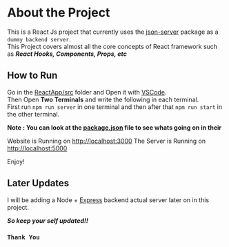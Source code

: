 # About the Project

This is a React Js project that currently uses the [json-server](https://www.npmjs.com/package/json-server) package as a `dummy backend server`.<br>
This Project covers almost all the core concepts of React framework such as ***React Hooks, Components, Props, etc***

## How to Run

Go in the [ReactApp/src](https://github.com/muzammilali28/Sticky_Notes/tree/master/StickyNotes) folder and Open it with [VSCode](https://code.visualstudio.com/).<br>
Then Open **Two Terminals** and write the following in each terminal.<br>
First run `npm run server` in one terminal and then after that `npm run start` in the other terminal.

**Note : You can look at the [package.json](https://github.com/muzammilali28/Sticky_Notes/blob/master/StickyNotes/package.json) file to see whats going on in their**

Website is Running on [http://localhost:3000](http://localhost:3000)
The Server is Running on [http://localhost:5000](http://localhost:5000/notes)

Enjoy!

## Later Updates

I will be adding a Node + [Express](https://www.npmjs.com/package/express) backend actual server later on in this project.

***So keep your self updated!!***

### `Thank You`
